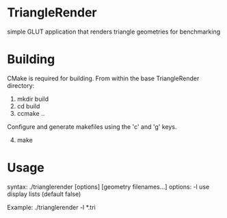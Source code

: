 TriangleRender
==============

simple GLUT application that renders triangle geometries for benchmarking

Building
========

CMake is required for building. From within the base TriangleRender directory:

1) mkdir build
2) cd build
3) ccmake ..

Configure and generate makefiles using the 'c' and 'g' keys.

4) make

Usage
=====

syntax: ./trianglerender [options] [geometry filenames...]
options:
 -l   use display lists (default false)

Example: ./trianglerender -l *.tri
